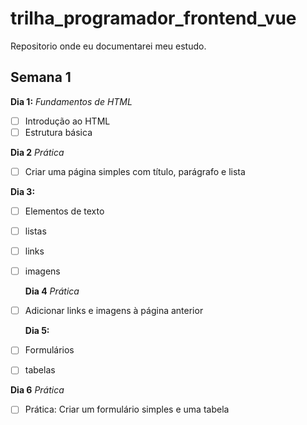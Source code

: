 # trilha_programador_frontend_vue
Repositorio onde eu documentarei meu estudo.
## Semana 1

**Dia 1:** _Fundamentos de HTML_
- [ ] Introdução ao HTML 
- [ ] Estrutura básica

**Dia 2** _Prática_
- [ ] Criar uma página simples com título, parágrafo e lista

**Dia 3:** 
- [ ] Elementos de texto
- [ ] listas
- [ ] links
- [ ] imagens

    **Dia 4** _Prática_
- [ ] Adicionar links e imagens à página anterior

  **Dia 5:** 
- [ ] Formulários
- [ ] tabelas

**Dia 6** _Prática_
- [ ] Prática: Criar um formulário simples e uma tabela
